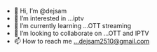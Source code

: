 - 👋 Hi, I’m @dejsam
- 👀 I’m interested in ...iptv
- 🌱 I’m currently learning ...OTT streaming
- 💞️ I’m looking to collaborate on ...OTT and IPTV
- 📫 How to reach me ...dejsam2510@gmail.com

<!---
dejsam/dejsam is a ✨ special ✨ repository because its `README.md` (this file) appears on your GitHub profile.
You can click the Preview link to take a look at your changes.
--->
